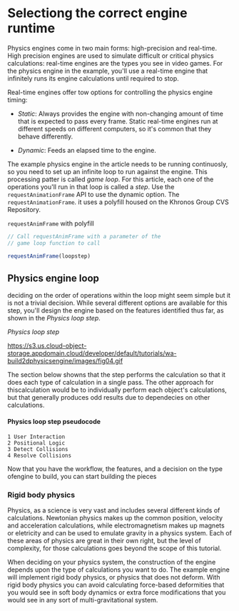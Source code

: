 # Selectiong the correct engine runtime 

Physics engines come in two main forms: high-precision and real-time. High precision engines are used to simulate difficult or critical physics calculations: real-time engines are the types you see in video games. For the physics engine in the example, you'll use a real-time engine that infinitely runs its engine calculations until required to stop. 

Real-time engines offer tow options for controlling the physics engine timing: 

- *Static*: Always provides the engine with non-changing amount of time that is expected to pass every frame. Static real-time engines run at different speeds on different computers, so it's common that they behave differently.

- *Dynamic*: Feeds an elapsed time to the engine.

The example physics engine in the article needs to be running continuosly, so you need to set up an infinite loop to run against the engine. This processing patter is called _game loop_. For this article, each one of the operations you'll run in that loop is called a _step_. Use the `requestAnimationFrame` API to use the dynamic option. The `requestAnimationFrame`. it uses a polyfill housed on the Khronos Group CVS Repository.

`requestAnimFrame` with polyfill

```javascript
// Call requestAnimFrame with a parameter of the
// game loop function to call 

requestAnimFrame(loopstep)
``` 

## Physics engine loop

deciding on the order of operations within the loop might seem simple but it is not a trivial decision. While several different options are available for this step, you'll design the engine based on the features identified thus far, as shown in the *Physics loop step*.

*Physics loop step*

https://s3.us.cloud-object-storage.appdomain.cloud/developer/default/tutorials/wa-build2dphysicsengine/images/fig04.gif

The section below showns that the step performs the calculation so that it does each type of calculation in a single pass. The other approach for thiscalculation would be to individually perform each object's calculations, but that generally produces odd results due to dependecies on other calculations.

#### Physics loop step pseudocode

```
1 User Interaction 
2 Positional Logic
3 Detect Collisions 
4 Resolve Collisions 
```

Now that you have the workflow, the features, and a decision on the type ofengine to build, you can start building the pieces

### Rigid body physics

Physics, as a science is very vast and includes several different kinds of calculations. Newtonian physics makes up the common position, velocity and acceleration calculations, while electromagnetism makes up magnets or eletricity and can be used to emulate gravity in a physics system. Each of these areas of physics are great in their own right, but the level of complexity, for those calculations goes beyond the scope of this tutorial.

When deciding on your physics system, the construction of the engine depends upon the type of calculations you want to do. The example engine will implement rigid body physics, or physics that does not deform. With rigid body physics you can avoid calculating force-based deformities that you would see in soft body dynamics or extra force modifications that you would see in any sort of multi-gravitational system.
